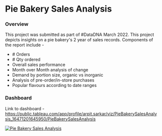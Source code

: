 # Pie Bakery Sales Analysis

<h3>Overview</h3>

This project was submitted as part of #DataDNA March 2022. This project depicts insights on a pie bakery's 2 year of sales records.
Components of the report include -
- \# Orders
- \# Qty ordered
- Overall sales performance
- Month over Month analysis of change
- Demand by portion size, organic vs inorganic
- Analysis of pre-order/in-store purchases
- Popular flavours according to date ranges

<h3>Dashboard</h3> 

Link to dashboard - https://public.tableau.com/app/profile/arpit.sarkar/viz/PieBakerySalesAnalysis_16471201645950/PieBakerySalesAnalysis

[![Pie Bakery Sales Analysis](https://user-images.githubusercontent.com/100153057/158069927-9a1cd5a6-559c-41bc-8c24-46303abf87d6.jpg)](https://public.tableau.com/app/profile/arpit.sarkar/viz/PieBakerySalesAnalysis_16471201645950/PieBakerySalesAnalysis)

